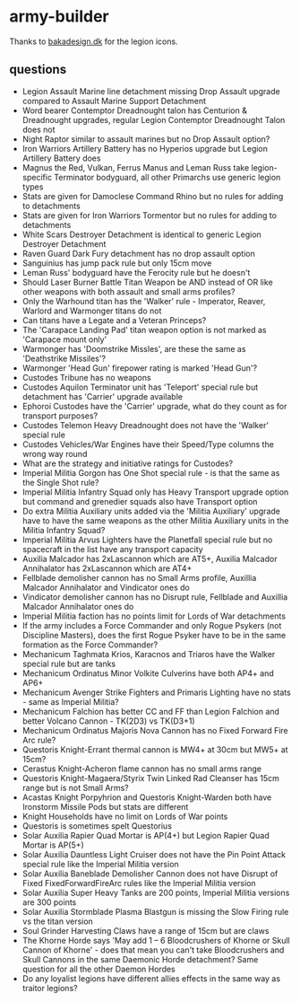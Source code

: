 # army-builder


Thanks to [bakadesign.dk](http://bakadesign.dk/warhammer-40-000-icons/) for the legion icons.

## questions

- Legion Assault Marine line detachment missing Drop Assault upgrade compared to Assault Marine Support Detachment
- Word bearer Contemptor Dreadnought talon has Centurion & Dreadnought upgrades, regular Legion Contemptor Dreadnought Talon does not
- Night Raptor similar to assault marines but no Drop Assault option?
- Iron Warriors Artillery Battery has no Hyperios upgrade but Legion Artillery Battery does
- Magnus the Red, Vulkan, Ferrus Manus and Leman Russ take legion-specific Terminator bodyguard, all other Primarchs use generic legion types
- Stats are given for Damoclese Command Rhino but no rules for adding to detachments
- Stats are given for Iron Warriors Tormentor but no rules for adding to detachments
- White Scars Destroyer Detachment is identical to generic Legion Destroyer Detachment
- Raven Guard Dark Fury detachment has no drop assault option
- Sanguinius has jump pack rule but only 15cm move
- Leman Russ' bodyguard have the Ferocity rule but he doesn't
- Should Laser Burner Battle Titan Weapon be AND instead of OR like other weapons with both assault and small arms profiles?
- Only the Warhound titan has the 'Walker' rule - Imperator, Reaver, Warlord and Warmonger titans do not
- Can titans have a Legate and a Veteran Princeps?
- The 'Carapace Landing Pad' titan weapon option is not marked as 'Carapace mount only'
- Warmonger has 'Doomstrike Missles', are these the same as 'Deathstrike Missiles'?
- Warmonger 'Head Gun' firepower rating is marked 'Head Gun'?
- Custodes Tribune has no weapons
- Custodes Aquilon Terminator unit has 'Teleport' special rule but detachment has 'Carrier' upgrade available
- Ephoroi Custodes have the 'Carrier' upgrade, what do they count as for transport purposes?
- Custodes Telemon Heavy Dreadnought does not have the 'Walker' special rule
- Custodes Vehicles/War Engines have their Speed/Type columns the wrong way round
- What are the strategy and initiative ratings for Custodes?
- Imperial Militia Gorgon has One Shot special rule - is that the same as the Single Shot rule?
- Imperial Militia Infantry Squad only has Heavy Transport upgrade option but command and grenedier squads also have Transport option
- Do extra Militia Auxiliary units added via the 'Militia Auxiliary' upgrade have to have the same weapons as the other Militia Auxiliary units in the Militia Infantry Squad?
- Imperial Militia Arvus Lighters have the Planetfall special rule but no spacecraft in the list have any transport capacity
- Auxilia Malcador has 2xLascannon which are AT5+, Auxilia Malcador Annihalator has 2xLascannon which are AT4+
- Fellblade demolisher cannon has no Small Arms profile, Auxillia Malcador Annihalator and Vindicator ones do
- Vindicator demolisher cannon has no Disrupt rule, Fellblade and Auxillia Malcador Annihalator ones do
- Imperial Militia faction has no points limit for Lords of War detachments
- If the army includes a Force Commander and only Rogue Psykers (not Discipline Masters), does the first Rogue Psyker have to be in the same formation as the Force Commander?
- Mechanicum Taghmata Krios, Karacnos and Triaros have the Walker special rule but are tanks
- Mechanicum Ordinatus Minor Volkite Culverins have both AP4+ and AP6+
- Mechanicum Avenger Strike Fighters and Primaris Lighting have no stats - same as Imperial Militia?
- Mechanicum Falchion has better CC and FF than Legion Falchion and better Volcano Cannon - TK(2D3) vs TK(D3+1)
- Mechanicum Ordinatus Majoris Nova Cannon has no Fixed Forward Fire Arc rule?
- Questoris Knight-Errant thermal cannon is MW4+ at 30cm but MW5+ at 15cm?
- Cerastus Knight-Acheron flame cannon has no small arms range
- Questoris Knight-Magaera/Styrix Twin Linked Rad Cleanser has 15cm range but is not Small Arms?
- Acastas Knight Porpyhrion and Questoris Knight-Warden both have Ironstorm Missile Pods but stats are different
- Knight Households have no limit on Lords of War points
- Questoris is sometimes spelt Questorius
- Solar Auxilia Rapier Quad Mortar is AP(4+) but Legion Rapier Quad Mortar is AP(5+)
- Solar Auxilia Dauntless Light Cruiser does not have the Pin Point Attack special rule like the Imperial Militia version
- Solar Auxilia Baneblade Demolisher Cannon does not have Disrupt of Fixed FixedForwardFireArc rules like the Imperial Militia version
- Solar Auxilia Super Heavy Tanks are 200 points, Imperial Militia versions are 300 points
- Solar Auxilia Stormblade Plasma Blastgun is missing the Slow Firing rule vs the titan version
- Soul Grinder Harvesting Claws have a range of 15cm but are claws
- The Khorne Horde says 'May add 1 – 6 Bloodcrushers of Khorne or Skull Cannon of Khorne' - does that mean you can't take Bloodcrushers and Skull Cannons in the same Daemonic Horde detachment?  Same question for all the other Daemon Hordes
- Do any loyalist legions have different allies effects in the same way as traitor legions?

